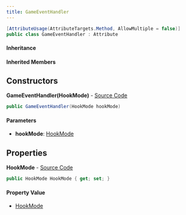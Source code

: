 ```yaml
---
title: GameEventHandler
---
```


```csharp
[AttributeUsage(AttributeTargets.Method, AllowMultiple = false)]
public class GameEventHandler : Attribute
```

#### Inheritance

#### Inherited Members

## Constructors

**GameEventHandler(HookMode)** - [Source Code](https://github.com/swiftly-solution/swiftlys2/blob/main/managed/src/SwiftlyS2.Shared/Modules/GameEvents/GameEventHandlerAttribute.cs#L10)

```csharp
public GameEventHandler(HookMode hookMode)
```

#### Parameters

- **hookMode**: [HookMode](/docs/api/shared/misc/hookmode)

## Properties

**HookMode** - [Source Code](https://github.com/swiftly-solution/swiftlys2/blob/main/managed/src/SwiftlyS2.Shared/Modules/GameEvents/GameEventHandlerAttribute.cs#L8)

```csharp
public HookMode HookMode { get; set; }
```

#### Property Value

- [HookMode](/docs/api/shared/misc/hookmode)

